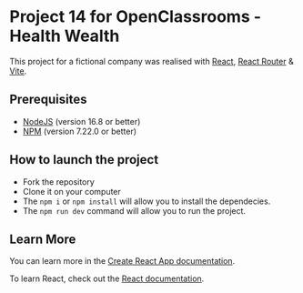 # Project 14 for OpenClassrooms - Health Wealth

This project for a fictional company was realised with [React](https://reactjs.org/), [React Router](https://reactrouter.com/) & [Vite](https://vitejs.dev/).

## Prerequisites

- [NodeJS](https://nodejs.org/en/) (version 16.8 or better)
- [NPM](https://www.npmjs.com/) (version 7.22.0 or better)

## How to launch the project

- Fork the repository
- Clone it on your computer
- The `npm i` or `npm install` will allow you to install the dependecies.
- The `npm run dev` command will allow you to run the project.

## Learn More

You can learn more in the [Create React App documentation](https://facebook.github.io/create-react-app/docs/getting-started).

To learn React, check out the [React documentation](https://reactjs.org/).
